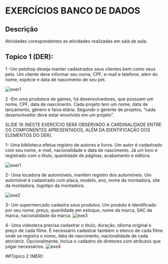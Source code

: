 # EXERCÍCIOS BANCO DE DADOS  
## Descrição
Atividades corespondentes as atividades realizadas em sala de aula. 
## Topico 1 (DER):
1 -Um petshop deseja manter cadastrados seus clientes bem como seus pets.
Um cliente deve informar seu nome, CPF, e-mail e telefone, além do nome, espécie e data de nascimento de seu pet.

![exer1](https://raw.githubusercontent.com/FabioCCamarg/Exerc-ciosBancoDeDados/main/Exerc%C3%ADcioPetShop/Captura%20de%20tela%202023-09-04%20221951.png)

2 -Em uma produtora de games, há desenvolvedores, que possuem um nome, CPF, data de nascimento.
Cada projeto tem um nome, data de lançamento, gênero e faixa etária. Segundo o gerente de projetos, “cada desenvolvedor deve estar envolvido em um projeto”.

SLIDE 19 (NESTE EXERCÍCIO SERÁ OBSERVADO A CARDINALIDADE ENTRE OS COMPONENTES APRESENTADOS, ALÉM DA IDENTIFICAÇÃO DOS ELEMENTOS DO DER).

1- Uma biblioteca efetua registro de autores e livros. Um autor é cadastrado com seu nome, e-mail, nacionalidade e data de nascimento. Já um livro é registrado com o título, quantidade de páginas, acabamento e editora.

![exer1](https://raw.githubusercontent.com/FabioCCamarg/Exerc-ciosBancoDeDados/main/Exer%C3%ADcioAutor_Livro/Captura%20de%20tela%202023-09-05%20092820.png)

2- Uma locadora de automóveis, mantém registro dos automóveis. Um automóvel é cadastrado com placa, modelo, ano, nome da montadora, site da montadora, logotipo da montadora.

![exe2](https://raw.githubusercontent.com/FabioCCamarg/Exerc-ciosBancoDeDados/main/Exerc%C3%ADcioMotadoraAutomovel/Captura%20de%20tela%202023-09-05%20094733.png)

3- Um supermercado cadastra seus produtos. Um produto é identificado por seu nome, preço, quantidade em estoque, nome da marca, SAC da marca, nacionalidade da marca.
![exe3](https://raw.githubusercontent.com/FabioCCamarg/Exerc-ciosBancoDeDados/main/Exerc%C3%ADcioPordutoMarca/Captura%20de%20tela%202023-09-05%20101421.png)

4- Uma videoteca precisa cadastrar o título, duração, idioma original e preço de cada filme. É necessário cadastrar também o elenco de cada filme onde se registra o nome, data de nascimento, nacionalidade de cada ator/atriz. Opcionalmente, inclua o cadastro de diretores com atributos que julgar necessários.
![exe4](https://raw.githubusercontent.com/FabioCCamarg/Exerc-ciosBancoDeDados/main/Exerc%C3%ADcioDiretorFilmeElenco/Captura%20de%20tela%202023-09-05%20102845.png)

##Tópico 2 (MER):



